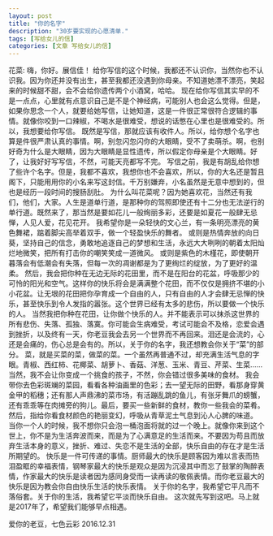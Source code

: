 ```yaml
---
layout: post
title: "你的名字"
description: "30岁要实现的心愿清单."
tags: [写给女儿的信]
categories: [文章 写给女儿的信]
---
```


花菜:
嗨，你好。展信佳！
给你写信的这个时候，我都还不认识你，当然你也不认识我。因为你还并没有出生，甚至我都还没遇到你母亲。不知道她漂不漂亮，笑起来的时候甜不甜，会不会给你遗传两个小酒窝，哈哈。
现在给你写信其实早的不是一点点，心里就有点意识自己是不是个神经病，可能别人也会这么觉得。但是，如果你思念一个人，就要给她写信，让她知道，这是一件很正常很符合逻辑的事情。就像你咬到一口辣椒，不喝水是很难受，想说的话憋在心里也是很难受的。所以，我想要给你写信。
既然是写信，那就应该有收件人。所以，给你想个名字也算是件很严肃认真的事情。啊，别忽闪忽闪你的大眼睛，受不了卖萌杀。啊，也别好奇为什么是大眼睛，因为大眼睛是显性遗传，所以假定你母亲是个大眼睛。好了，让我好好写写信，不然，可能天亮都写不完。
写信之前，我是有胡乱给你想了些许个名字。但是，我都不喜欢，我想你也不会喜欢，所以，你的大名还是暂且阁下，只能用用你的小名来写这封信。千万别嫌弃，小名虽然是无意中想到的，但也是经历一段时间的搜肠刮肚。
为什么叫花菜呢？因为她喜欢花，当然还有我们，他们，大家。人生是道单行道，是那种你的驾照即使还有十二分也无法逆行的单行道。既然来了，那当然是要如花儿一般绚丽多彩，还要是如夏花一般肆无忌惮，人见人爱，花见花开。
我希望你是一朵轻快的文心兰，有一条明亮漂亮的黄色舞裙，踮着脚尖高举着双手，做一个轻盈快乐的舞者。
或则是热情奔放的向日葵，坚持自己的信念，勇敢地追逐自己的梦想和生活，永远大大咧咧的朝着太阳灿烂地微笑，把所有打击你的嘲笑笑成一道微风。
或则是紫色的木槿花，即使朝开暮落会有低潮会有失落，但每一次的凋谢都是为了更绚烂的绽放，为了更好的温柔。
然后，我会把你种在无边无际的花田里，而不是在阳台的花盆，呼吸那少的可怜的阳光和空气。这样你的快乐将会是满满整个花田，而不仅仅是拥挤不堪的小小花盆。让无垠的花田把你孕育成一个自由的人，只有自由的人才会肆无忌惮的快乐，甚至快乐到令人发指的嚣张。这个世界已经有太多的悲伤，所以要做一个快乐的人。
当然我把你种在花田，让你做个快乐的人。并不能表示可以抹杀这世界的所有悲伤、失落、孤独、落寞。你可能会生病难受，考试可能会不及格，恋爱会遇到挫折，以及终有一天，你老豆我会去另一个世界而不再回来。泪还是会流的，心还是会痛的，伤心总是会有的。所以，关于你的名字，我还想教会你关于“菜”的部分。
菜，就是买菜的菜，做菜的菜。一个虽然再普通不过，却充满生活气息的字眼。青椒、西红柿、花椰菜、胡萝卜、香菇、洋葱、玉米、青豆、芹菜、生菜……当然，我不会让你变成一个挑食的孩子，不然，你会错过很多美味的食材。
我会带你去色彩斑斓的菜园，看看各种油画里的色彩；去一望无际的田野，看那身穿黄金甲的稻穗；还有那人声鼎沸的菜市场，有活蹦乱跳的鱼儿，有张牙舞爪的螃蟹，还有乖乖等在肉摊旁的狗儿。最后，要买一些新鲜的食材，教你一些我会的菜肴。然后，指给你看食材颜色的艳丽变幻，呼吸从青草泥土气息到沁人心脾的味道。
当你一个人的时候，我不想你只会泡一桶泡面将就的过一个晚上。就像你来到这个世上，你不是为生活奔波而来，而是为了心满意足的生活而来。不要因为苟且而放弃生活本身的意义，挫折、难过、失恋不是生活的全部，快乐自由的存在才是生活所期望的。
快乐是一件可传递的事情。厨师最大的快乐是顾客因为难以言表而热泪盈眶的幸福表情，钢琴家最大的快乐是观众是因为沉浸其中而忘了鼓掌的陶醉表情，作家最大的快乐是读者因为感同身受而一读再读的敬佩表情。而你老豆最大的快乐是因为教会你自由快乐生活的快乐表情。
关于你的名字，我希望它平凡而不落俗套。关于你的生活，我希望它平淡而快乐自由。
这次就先写到这吧。马上就是2017年了，希望我们能够早点相遇。


爱你的老豆，七色云彩
2016.12.31 
